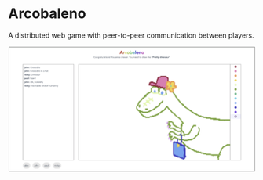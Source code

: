 # Arcobaleno

A distributed web game with peer-to-peer communication between players.

![](./screenshot.png)
